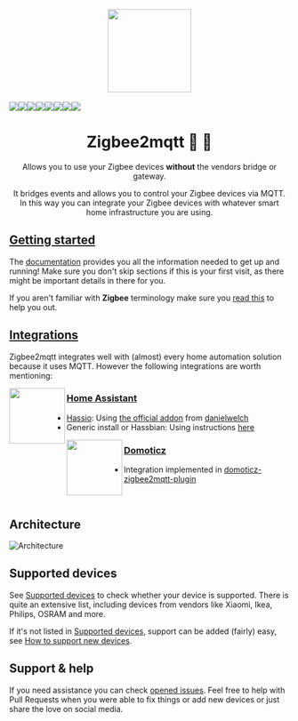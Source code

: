 <div align="center">
    <a href="https://github.com/koenkk/zigbee2mqtt">
        <img width="150" height="150" src="images/logo.png">
    </a>
    <br>
    <br>
    <div style="display: flex;">
        <a href="https://dev.azure.com/koenkk-zigbee/zigbee2mqtt/_build?definitionId=1">
            <img src="https://dev.azure.com/koenkk/zigbee/_apis/build/status/Koenkk.zigbee2mqtt?branchName=dev">
        </a>
        <a href="https://github.com/Koenkk/zigbee2mqtt/releases">
            <img src="https://img.shields.io/github/release/koenkk/zigbee2mqtt.svg">
        </a>
        <a href="https://github.com/Koenkk/zigbee2mqtt/stargazers">
            <img src="https://img.shields.io/github/stars/koenkk/zigbee2mqtt.svg">
        </a>
        <a href="https://www.paypal.me/koenkk">
            <img src="https://img.shields.io/badge/donate-PayPal-blue.svg">
        </a>
        <a href="https://discord.gg/dadfWYE">
            <img src="https://img.shields.io/discord/556563650429583360.svg">
        </a>
        <a href="http://zigbee2mqtt.discourse.group/">
            <img src="https://img.shields.io/discourse/https/zigbee2mqtt.discourse.group/status.svg">
        </a>
        <a>
            <img src="https://img.shields.io/badge/Coverage-100%25-brightgreen.svg">
        </a>
        <a href="https://www.codacy.com/manual/Koenkk/zigbee2mqtt?utm_source=github.com&amp;utm_medium=referral&amp;utm_content=Koenkk/zigbee2mqtt&amp;utm_campaign=Badge_Grade">
            <img src="https://api.codacy.com/project/badge/Grade/24f1e0fe39f04daa810e8a1416693d3f">
        </a>
    </div>
    <h1>Zigbee2mqtt  🌉 🐝</h1>
    <p>
        Allows you to use your Zigbee devices <b>without</b> the vendors bridge or gateway.
    </p>
    <p>
        It bridges events and allows you to control your Zigbee devices via MQTT. In this way you can integrate your Zigbee devices with whatever smart home infrastructure you are using.
    </p>
</div>

## [Getting started](https://www.zigbee2mqtt.io/#getting-started)
The [documentation](https://www.zigbee2mqtt.io/) provides you all the information needed to get up and running! Make sure you don't skip sections if this is your first visit, as there might be important details in there for you.

If you aren't familiar with **Zigbee** terminology make sure you [read this](https://www.zigbee2mqtt.io/information/zigbee_network.html) to help you out.

## [Integrations](https://www.zigbee2mqtt.io/#integration)
Zigbee2mqtt integrates well with (almost) every home automation solution because it uses MQTT. However the following integrations are worth mentioning:

<img align="left" height="100px" width="100px" src="https://user-images.githubusercontent.com/7738048/40914297-49e6e560-6800-11e8-8904-36cce896e5a8.png">

### [Home Assistant](https://www.home-assistant.io/)
- [Hassio](https://www.home-assistant.io/hassio/): Using [the official addon](https://github.com/danielwelch/hassio-zigbee2mqtt) from [danielwelch](https://github.com/danielwelch)
- Generic install or Hassbian: Using instructions [here](https://www.zigbee2mqtt.io/integration/home_assistant.html)

<img align="left" height="100px" width="100px" src="https://user-images.githubusercontent.com/2734836/47615848-b8dd8700-dabd-11e8-9d77-175002dd8987.png">

### [Domoticz](https://www.domoticz.com/)
- Integration implemented in [domoticz-zigbee2mqtt-plugin](https://github.com/stas-demydiuk/domoticz-zigbee2mqtt-plugin)

<br>

## Architecture
![Architecture](images/architecture.png)

## Supported devices
See [Supported devices](https://www.zigbee2mqtt.io/information/supported_devices.html) to check whether your device is supported. There is quite an extensive list, including devices from vendors like Xiaomi, Ikea, Philips, OSRAM and more.

If it's not listed in [Supported devices](https://www.zigbee2mqtt.io/information/supported_devices.html), support can be added (fairly) easy, see [How to support new devices](https://www.zigbee2mqtt.io/how_tos/how_to_support_new_devices.html).

## Support & help
If you need assistance you can check [opened issues](https://github.com/Koenkk/zigbee2mqtt/issues). Feel free to help with Pull Requests when you were able to fix things or add new devices or just share the love on social media.
